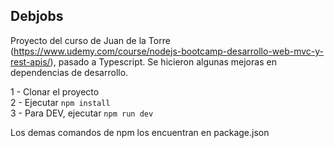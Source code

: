 ## Debjobs

Proyecto del curso de Juan de la Torre (https://www.udemy.com/course/nodejs-bootcamp-desarrollo-web-mvc-y-rest-apis/), pasado a Typescript. Se hicieron algunas mejoras en dependencias de desarrollo.

1 - Clonar el proyecto  
2 - Ejecutar ``` npm install ```  
3 - Para DEV, ejecutar ``` npm run dev ```

Los demas comandos de npm los encuentran en package.json

